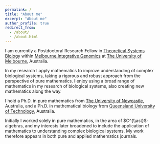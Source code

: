 ```yaml
---
permalink: /
title: "About me"
excerpt: "About me"
author_profile: true
redirect_from: 
  - /about/
  - /about.html
---
```


I am currently a Postdoctoral Research Fellow in [Theoretical Systems Biology](https://www.theosysbio.com/) within [Melbourne Integrative Genomics](https://sites.research.unimelb.edu.au/integrative-genomics) at [The University of Melbourne](https://www.unimelb.edu.au/), Australia.

In my research I apply mathematics to improve understanding of complex biological systems, taking a rigorous and robust approach from the perspective of pure mathematics. I enjoy using a broad range of mathematics in my research of biological systems, also creating new mathematics along the way.

I hold a Ph.D. in pure mathematics from [The University of Newcastle](https://www.newcastle.edu.au/), Australia, and a Ph.D. in mathematical biology from [Queensland University of Technology](https://www.qut.edu.au/), Australia.

Initially I worked solely in pure mathematics, in the area of $C^{\\ast}$-algebras, and my interests later broadened to include the application of mathematics to understanding complex biological systems. My work therefore appears in both pure and applied mathematics journals.
